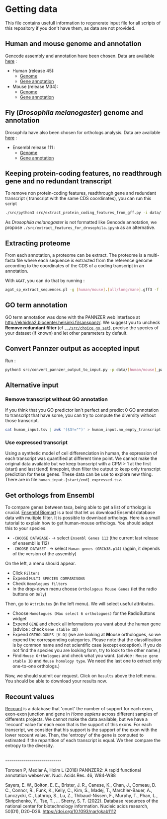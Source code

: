 # Getting data

This file contains usefull information to regenerate input file for all scripts of this repository if you don't have them, as data are not provided.

## Human and mouse genome and annotation

Gencode assembly and annotation have been chosen. Data are available [here](https://ftp.ebi.ac.uk/pub/databases/gencode/) :

- Human  (release 45):
    - [Genome](https://ftp.ebi.ac.uk/pub/databases/gencode/Gencode_human/release_45/GRCh38.p14.genome.fa.gz)
    - [Gene annotation](https://ftp.ebi.ac.uk/pub/databases/gencode/Gencode_human/release_45/gencode.v45.annotation.gff3.gz)
- Mouse (release M34):
    - [Genome](https://ftp.ebi.ac.uk/pub/databases/gencode/Gencode_mouse/release_M34/GRCm39.genome.fa.gz) 
    - [Gene annotation](https://ftp.ebi.ac.uk/pub/databases/gencode/Gencode_mouse/release_M34/gencode.vM34.annotation.gff3.gz)

## Fly (*Drosophila melanogaster*) genome and annotation

Drosophila have also been chosen for orthologs analysis. Data are available [here](https://www.ensembl.org/Drosophila_melanogaster/Info/Index) :

- Ensembl release 111 :
    - [Genome](https://ftp.ensembl.org/pub/release-112/fasta/drosophila_melanogaster/dna/Drosophila_melanogaster.BDGP6.46.dna.toplevel.fa.gz)
    - [Gene annotation](https://ftp.ensembl.org/pub/release-112/gff3/drosophila_melanogaster/Drosophila_melanogaster.BDGP6.46.111.gff3.gz)

## Keeping protein-coding features, no readthrough gene and no redundant transcript

To remove non protein-coding features, readthrough gene and redundant transcript ( transcript with the same CDS coordinates), you can run this script

```sh
./src/python3 src/extract_protein_coding_features_from_gff.py -i data/[human/mouse].gff3 -o data/[human/mouse].protein_coding.no_readthrough.no_redundant_transcript.gff3 
```

As *Drosophila melanogaster* is not formatted like Gencode annotation, we propose `./src/extract_features_for_drosophila.ipynb` as an alternative.

## Extracting proteome

From each annotation, a proteome can be extract. The proteome is a multi-fasta file where each sequence is extracted from the reference genome according to the coordinates of the CDS of a coding transcript in an annotation.

With `AGAT`, you can do that by running :

```sh
agat_sp_extract_sequences.pl -g [human/mouse].[all/long/mane].gff3 -f [human/mouse].fa -t cds -p -o protein.[human/mouse].[all/long/mane].fa
```

## GO term annotation

GO term annotation was done with the PANNZER web interface at http://ekhidna2.biocenter.helsinki.fi/sanspanz/.
We suggest you to uncheck **Remove redundant filter** (cf [`../src/choice_go_set`](../src/choice_go_set)), precise the species of your dataset (if known) and let other parameters by default.

## Convert Pannzer output as accepted input

Run :

```sh
python3 src/convert_pannzer_output_to_input.py -p data/[human/mouse]_pannzer.out -o data/[human/mouse]_input.tsv
```


## Alternative input

### Remove transcript without GO annotation

If you think that you GO predictor isn't perfect and predict 0 GO annotation to transcript that have some, you can try to compute the diversity without those transcript.

```sh
cat human_input.tsv | awk '($3!="")' > human_input.no_empty_transcript.tsv
```

### Use expressed transcript

Using a synthetic model of cell differenciation in human, the expression of each transcript was quantified at different time point. We cannot make the original data available but we keep transcript with a CPM > 1 at the first (start) and last t(end) timepoint, then filter the output to keep only transcript prediction for these genes.  These data can be use to explore new thing. There are in file `human_input.[start/end]_expressed.tsv`.


## Get orthologs from Ensembl

To compare genes between taxa, being able to get a list of orthologs is crucial. [Ensembl Biomart](https://www.ensembl.org/biomart/martview/c98efc21018805f8bab9d1633e6ab300) is a tool that let us download Ensembl database data with multiple filter. It is possible to download orthologs. Here is a small tutorial to explain how to get human-mouse orthologs. You should adapt this to your species.

- `-CHOOSE DATABASE-` -> select `Ensembl Genes 112` (the current last release of ensembl is 112)
- `-CHOOSE DATASET-` -> select `Human genes (GRCh38.p14)` (again, it depends of the version of the assembly)

On the left, a menu should appear.

- Click `Filters`
- Expend `MULTI SPECIES COMPARISONS`
- Check `Homologues filters`
- In the drop-down menu choose `Orthologous Mouse Genes` (let the radio buttons on `Only`)

Then, go to `Attributes` (in the left menu). We will select useful attributes.

- Choose `Homologues (Max select 6 orthologues)` for the RadioButtons widget
- Expend `GENE` and check all informations you want about the human gene (advice : check `Gene stable ID`)
- Expend `ORTHOLOGUES [K-O]` (we are looking at **M**ouse orthologues, so we expend the corresponding categories. Please note that the classification is by common name and not scientific case (except exception). If you do not find the species you are looking form, try to look to the other name.)
- Find `Mouse Orthologues` and check what you want. (advice : `Mouse gene stable ID` and `Mouse homology type`. We need the last one to extract only one-to-one orthologs.)

Now, we should sudmit our request. Click on `Results` above the left menu. You should be able to download your results now.

## Recount values

[Recount](https://rna.recount.bio/) is a database that 'count' the number of support for each exon, exon-exon junction and gene in *Homo sapiens* across different samples of differents projects. We cannot make the data available, but we have a 'recount' value for each exon that is the support of this exons. For each transcript, we consider that his support is the support of the exon with the lower recount value. Then, the 'entropy' of the gene is computed to estimated if the repartition of each transcript is equal. We then compare the entropy to the diversity.

<br/>
----------------------------

Toronen P, Medlar A, Holm L (2018) PANNZER2: A rapid functional annotation webserver. Nucl. Acids Res. 46, W84-W88

Sayers, E. W., Bolton, E. E., Brister, J. R., Canese, K., Chan, J., Comeau, D. C., Connor, R., Funk, K., Kelly, C., Kim, S., Madej, T., Marchler-Bauer, A., Lanczycki, C., Lathrop, S., Lu, Z., Thibaud-Nissen, F., Murphy, T., Phan, L., Skripchenko, Y., Tse, T., … Sherry, S. T. (2022). Database resources of the national center for biotechnology information. Nucleic acids research, 50(D1), D20–D26. https://doi.org/10.1093/nar/gkab1112

